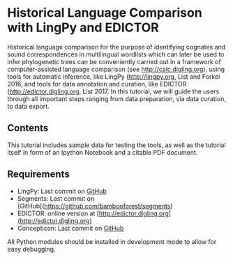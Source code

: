 # Historical Language Comparison with LingPy and EDICTOR

Historical language comparison for the purpose of identifying cognates and sound
correspondences in multilingual wordlists which can later be used to infer phylogenetic
trees can be conveniently carried out in a framework of computer-assisted language
comparison (see http://calc.digling.org), using tools for automatic inference, like LingPy
(http://lingpy.org, List and Forkel 2016, and tools for data annotation and curation, like
EDICTOR (http://edictor.digling.org, List 2017. In this tutorial, we will guide the users
through all important steps ranging from data preparation, via data curation, to data export.

## Contents

This tutorial includes sample data for testing the tools, as well as the tutorial itself in form of an Ipython Notebook and a citable PDF document. 

## Requirements
* LingPy: Last commit on [GitHub](https://github.com/lingpy/lingpy)
* Segments: Last commit on [GitHub[(https://github.com/bambooforest/segments)
* EDICTOR: online version at [http://edictor.digling.org](http://edictor.digling.org)
* Concepticon: Last commit on [GitHub](https://github.com/clld/concepticon-data)

All Python modules should be installed in development mode to allow for easy debugging. 
